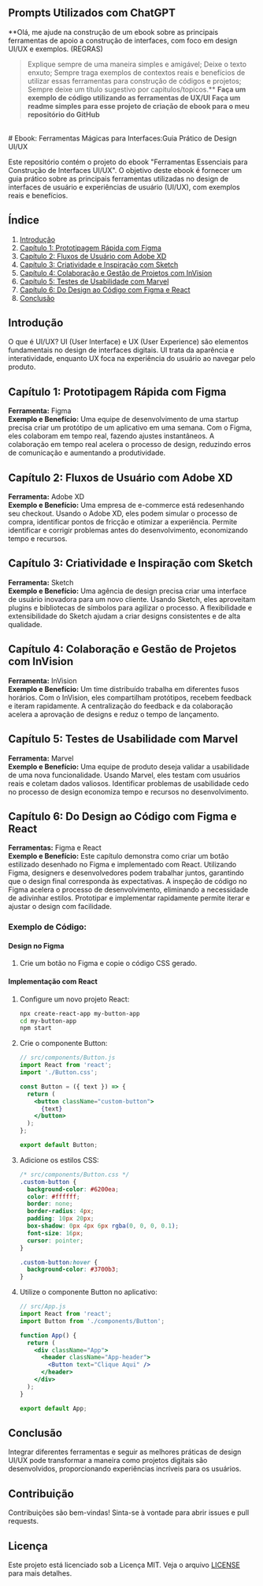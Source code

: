 
## Prompts Utilizados com ChatGPT
**Olá, me ajude na construção de um ebook sobre as principais ferramentas de apoio a construção de interfaces, com foco em design UI/UX e exemplos. 
(REGRAS)
>Explique sempre de uma maneira simples e amigável;
>Deixe o texto enxuto;
>Sempre traga exemplos de contextos reais e benefícios de utilizar essas ferramentas para construção de códigos e projetos;
>Sempre deixe um título sugestivo por capitulos/topicos.**
**Faça um exemplo de código utilizando as ferramentas de UX/UI**
**Faça um readme simples para esse projeto de criação de ebook para o meu repositório do GitHub**


<br>
# Ebook: Ferramentas Mágicas para Interfaces:Guia Prático de Design UI/UX

Este repositório contém o projeto do ebook "Ferramentas Essenciais para Construção de Interfaces UI/UX". O objetivo deste ebook é fornecer um guia prático sobre as principais ferramentas utilizadas no design de interfaces de usuário e experiências de usuário (UI/UX), com exemplos reais e benefícios.

## Índice

1. [Introdução](#introdução)
2. [Capítulo 1: Prototipagem Rápida com Figma](#capítulo-1-prototipagem-rápida-com-figma)
3. [Capítulo 2: Fluxos de Usuário com Adobe XD](#capítulo-2-fluxos-de-usuário-com-adobe-xd)
4. [Capítulo 3: Criatividade e Inspiração com Sketch](#capítulo-3-criatividade-e-inspiração-com-sketch)
5. [Capítulo 4: Colaboração e Gestão de Projetos com InVision](#capítulo-4-colaboração-e-gestão-de-projetos-com-invision)
6. [Capítulo 5: Testes de Usabilidade com Marvel](#capítulo-5-testes-de-usabilidade-com-marvel)
7. [Capítulo 6: Do Design ao Código com Figma e React](#capítulo-6-do-design-ao-código-com-figma-e-react)
8. [Conclusão](#conclusão)

## Introdução

O que é UI/UX? UI (User Interface) e UX (User Experience) são elementos fundamentais no design de interfaces digitais. UI trata da aparência e interatividade, enquanto UX foca na experiência do usuário ao navegar pelo produto.

## Capítulo 1: Prototipagem Rápida com Figma

**Ferramenta:** Figma  
**Exemplo e Benefício:** Uma equipe de desenvolvimento de uma startup precisa criar um protótipo de um aplicativo em uma semana. Com o Figma, eles colaboram em tempo real, fazendo ajustes instantâneos. A colaboração em tempo real acelera o processo de design, reduzindo erros de comunicação e aumentando a produtividade.

## Capítulo 2: Fluxos de Usuário com Adobe XD

**Ferramenta:** Adobe XD  
**Exemplo e Benefício:** Uma empresa de e-commerce está redesenhando seu checkout. Usando o Adobe XD, eles podem simular o processo de compra, identificar pontos de fricção e otimizar a experiência. Permite identificar e corrigir problemas antes do desenvolvimento, economizando tempo e recursos.

## Capítulo 3: Criatividade e Inspiração com Sketch

**Ferramenta:** Sketch  
**Exemplo e Benefício:** Uma agência de design precisa criar uma interface de usuário inovadora para um novo cliente. Usando Sketch, eles aproveitam plugins e bibliotecas de símbolos para agilizar o processo. A flexibilidade e extensibilidade do Sketch ajudam a criar designs consistentes e de alta qualidade.

## Capítulo 4: Colaboração e Gestão de Projetos com InVision

**Ferramenta:** InVision  
**Exemplo e Benefício:** Um time distribuído trabalha em diferentes fusos horários. Com o InVision, eles compartilham protótipos, recebem feedback e iteram rapidamente. A centralização do feedback e da colaboração acelera a aprovação de designs e reduz o tempo de lançamento.

## Capítulo 5: Testes de Usabilidade com Marvel

**Ferramenta:** Marvel  
**Exemplo e Benefício:** Uma equipe de produto deseja validar a usabilidade de uma nova funcionalidade. Usando Marvel, eles testam com usuários reais e coletam dados valiosos. Identificar problemas de usabilidade cedo no processo de design economiza tempo e recursos no desenvolvimento.

## Capítulo 6: Do Design ao Código com Figma e React

**Ferramentas:** Figma e React  
**Exemplo e Benefício:** Este capítulo demonstra como criar um botão estilizado desenhado no Figma e implementado com React. Utilizando Figma, designers e desenvolvedores podem trabalhar juntos, garantindo que o design final corresponda às expectativas. A inspeção de código no Figma acelera o processo de desenvolvimento, eliminando a necessidade de adivinhar estilos. Prototipar e implementar rapidamente permite iterar e ajustar o design com facilidade.

### Exemplo de Código:

#### Design no Figma

1. Crie um botão no Figma e copie o código CSS gerado.
   
#### Implementação com React

1. Configure um novo projeto React:
   ```bash
   npx create-react-app my-button-app
   cd my-button-app
   npm start
   ```

2. Crie o componente Button:
   ```jsx
   // src/components/Button.js
   import React from 'react';
   import './Button.css';

   const Button = ({ text }) => {
     return (
       <button className="custom-button">
         {text}
       </button>
     );
   };

   export default Button;
   ```

3. Adicione os estilos CSS:
   ```css
   /* src/components/Button.css */
   .custom-button {
     background-color: #6200ea;
     color: #ffffff;
     border: none;
     border-radius: 4px;
     padding: 10px 20px;
     box-shadow: 0px 4px 6px rgba(0, 0, 0, 0.1);
     font-size: 16px;
     cursor: pointer;
   }

   .custom-button:hover {
     background-color: #3700b3;
   }
   ```

4. Utilize o componente Button no aplicativo:
   ```jsx
   // src/App.js
   import React from 'react';
   import Button from './components/Button';

   function App() {
     return (
       <div className="App">
         <header className="App-header">
           <Button text="Clique Aqui" />
         </header>
       </div>
     );
   }

   export default App;
   ```

## Conclusão

Integrar diferentes ferramentas e seguir as melhores práticas de design UI/UX pode transformar a maneira como projetos digitais são desenvolvidos, proporcionando experiências incríveis para os usuários.

## Contribuição

Contribuições são bem-vindas! Sinta-se à vontade para abrir issues e pull requests.

## Licença

Este projeto está licenciado sob a Licença MIT. Veja o arquivo [LICENSE](LICENSE) para mais detalhes.
